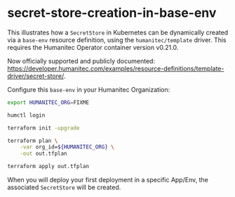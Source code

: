 # secret-store-creation-in-base-env

This illustrates how a `SecretStore` in Kubernetes can be dynamically created via a `base-env` resource definition, using the `humanitec/template` driver. This requires the Humanitec Operator container version v0.21.0.

Now officially supported and publicly documented: https://developer.humanitec.com/examples/resource-definitions/template-driver/secret-store/.

Configure this `base-env` in your Humanitec Organization:
```bash
export HUMANITEC_ORG=FIXME

humctl login

terraform init -upgrade

terraform plan \
    -var org_id=${HUMANITEC_ORG} \
    -out out.tfplan

terraform apply out.tfplan
```

When you will deploy your first deployment in a specific App/Env, the associated `SecretStore` will be created.
